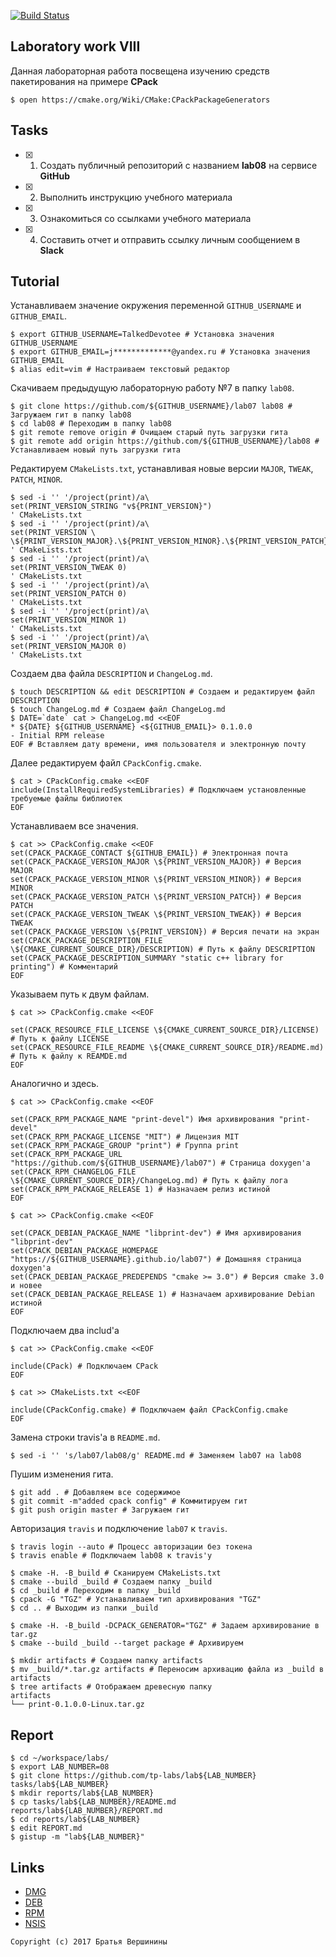 [![Build Status](https://travis-ci.org/nex-7/lab8.svg?branch=master)](https://travis-ci.org/nex-7/lab8)

## Laboratory work VIII

Данная лабораторная работа посвещена изучению средств пакетирования на примере **CPack**

```ShellSession
$ open https://cmake.org/Wiki/CMake:CPackPackageGenerators
```

## Tasks

- [X] 1. Создать публичный репозиторий с названием **lab08** на сервисе **GitHub**
- [X] 2. Выполнить инструкцию учебного материала
- [X] 3. Ознакомиться со ссылками учебного материала
- [X] 4. Составить отчет и отправить ссылку личным сообщением в **Slack**

## Tutorial

Устанавливаем значение окружения переменной `GITHUB_USERNAME` и `GITHUB_EMAIL`.
```ShellSession
$ export GITHUB_USERNAME=TalkedDevotee # Установка значения GITHUB_USERNAME
$ export GITHUB_EMAIL=j*************@yandex.ru # Установка значения GITHUB_EMAIL
$ alias edit=vim # Настраиваем текстовый редактор
```

Скачиваем предыдущую лабораторную работу №7 в папку `lab08`.
```ShellSession
$ git clone https://github.com/${GITHUB_USERNAME}/lab07 lab08 # Загружаем гит в папку lab08
$ cd lab08 # Переходим в папку lab08
$ git remote remove origin # Очищаем старый путь загрузки гита
$ git remote add origin https://github.com/${GITHUB_USERNAME}/lab08 # Устанавливаем новый путь загрузки гита
```

Редактируем `CMakeLists.txt`, устанавливая новые версии `MAJOR`, `TWEAK`, `PATCH`, `MINOR`.
```ShellSession
$ sed -i '' '/project(print)/a\
set(PRINT_VERSION_STRING "v${PRINT_VERSION}")
' CMakeLists.txt
$ sed -i '' '/project(print)/a\
set(PRINT_VERSION \
\${PRINT_VERSION_MAJOR}.\${PRINT_VERSION_MINOR}.\${PRINT_VERSION_PATCH}.\${PRINT_VERSION_TWEAK})
' CMakeLists.txt
$ sed -i '' '/project(print)/a\
set(PRINT_VERSION_TWEAK 0)
' CMakeLists.txt
$ sed -i '' '/project(print)/a\
set(PRINT_VERSION_PATCH 0)
' CMakeLists.txt
$ sed -i '' '/project(print)/a\ 
set(PRINT_VERSION_MINOR 1)
' CMakeLists.txt
$ sed -i '' '/project(print)/a\ 
set(PRINT_VERSION_MAJOR 0)
' CMakeLists.txt
```

Создаем два файла `DESCRIPTION` и `ChangeLog.md`.
```ShellSession
$ touch DESCRIPTION && edit DESCRIPTION # Создаем и редактируем файл DESCRIPTION
$ touch ChangeLog.md # Создаем файл ChangeLog.md
$ DATE=`date` cat > ChangeLog.md <<EOF
* ${DATE} ${GITHUB_USERNAME} <${GITHUB_EMAIL}> 0.1.0.0
- Initial RPM release
EOF # Вставляем дату времени, имя пользователя и электронную почту
```

Далее редактируем файл `CPackConfig.cmake`.
```ShellSession
$ cat > CPackConfig.cmake <<EOF
include(InstallRequiredSystemLibraries) # Подключаем установленные требуемые файлы библиотек
EOF
```

Устанавливаем все значения.
```ShellSession
$ cat >> CPackConfig.cmake <<EOF
set(CPACK_PACKAGE_CONTACT ${GITHUB_EMAIL}) # Электронная почта
set(CPACK_PACKAGE_VERSION_MAJOR \${PRINT_VERSION_MAJOR}) # Версия MAJOR
set(CPACK_PACKAGE_VERSION_MINOR \${PRINT_VERSION_MINOR}) # Версия MINOR
set(CPACK_PACKAGE_VERSION_PATCH \${PRINT_VERSION_PATCH}) # Версия PATCH
set(CPACK_PACKAGE_VERSION_TWEAK \${PRINT_VERSION_TWEAK}) # Версия TWEAK
set(CPACK_PACKAGE_VERSION \${PRINT_VERSION}) # Версия печати на экран
set(CPACK_PACKAGE_DESCRIPTION_FILE \${CMAKE_CURRENT_SOURCE_DIR}/DESCRIPTION) # Путь к файлу DESCRIPTION
set(CPACK_PACKAGE_DESCRIPTION_SUMMARY "static c++ library for printing") # Комментарий
EOF
```

Указываем путь к двум файлам.
```ShellSession
$ cat >> CPackConfig.cmake <<EOF

set(CPACK_RESOURCE_FILE_LICENSE \${CMAKE_CURRENT_SOURCE_DIR}/LICENSE) # Путь к файлу LICENSE
set(CPACK_RESOURCE_FILE_README \${CMAKE_CURRENT_SOURCE_DIR}/README.md) # Путь к файлу к REAMDE.md
EOF
```

Аналогично и здесь.
```ShellSession
$ cat >> CPackConfig.cmake <<EOF

set(CPACK_RPM_PACKAGE_NAME "print-devel") Имя архивирования "print-devel"
set(CPACK_RPM_PACKAGE_LICENSE "MIT") # Лицензия MIT
set(CPACK_RPM_PACKAGE_GROUP "print") # Группа print
set(CPACK_RPM_PACKAGE_URL "https://github.com/${GITHUB_USERNAME}/lab07") # Страница doxygen'а
set(CPACK_RPM_CHANGELOG_FILE \${CMAKE_CURRENT_SOURCE_DIR}/ChangeLog.md) # Путь к файлу лога
set(CPACK_RPM_PACKAGE_RELEASE 1) # Назначаем релиз истиной
EOF
```

```ShellSession
$ cat >> CPackConfig.cmake <<EOF

set(CPACK_DEBIAN_PACKAGE_NAME "libprint-dev") # Имя архивирования "libprint-dev"
set(CPACK_DEBIAN_PACKAGE_HOMEPAGE "https://${GITHUB_USERNAME}.github.io/lab07") # Домашняя страница doxygen'а
set(CPACK_DEBIAN_PACKAGE_PREDEPENDS "cmake >= 3.0") # Версия cmake 3.0 и новее
set(CPACK_DEBIAN_PACKAGE_RELEASE 1) # Назначаем архивирование Debian истиной
EOF
```

Подключаем два includ'а
```ShellSession
$ cat >> CPackConfig.cmake <<EOF

include(CPack) # Подключаем CPack
EOF
```

```ShellSession
$ cat >> CMakeLists.txt <<EOF

include(CPackConfig.cmake) # Подключаем файл CPackConfig.cmake
EOF 
```

Замена строки travis'а в `README.md`.
```ShellSession
$ sed -i '' 's/lab07/lab08/g' README.md # Заменяем lab07 на lab08
```

Пушим изменения гита.
```ShellSession
$ git add . # Добавляем все содержимое
$ git commit -m"added cpack config" # Коммитируем гит
$ git push origin master # Загружаем гит
```

Авторизация `travis` и подключение `lab07` к `travis`.
```ShellSession
$ travis login --auto # Процесс авторизации без токена
$ travis enable # Подключаем lab08 к travis'у
```

```ShellSession
$ cmake -H. -B_build # Сканируем CMakeLists.txt
$ cmake --build _build # Создаем папку _build
$ cd _build # Переходим в папку _build
$ cpack -G "TGZ" # Устанавливаем тип архивирования "TGZ"
$ cd .. # Выходим из папки _build
```

```ShellSession
$ cmake -H. -B_build -DCPACK_GENERATOR="TGZ" # Задаем архивирование в tar.gz
$ cmake --build _build --target package # Архивируем
```

```ShellSession
$ mkdir artifacts # Создаем папку artifacts
$ mv _build/*.tar.gz artifacts # Переносим архивацию файла из _build в artifacts
$ tree artifacts # Отображаем древесную папку
artifacts
└── print-0.1.0.0-Linux.tar.gz
```

## Report

```ShellSession
$ cd ~/workspace/labs/
$ export LAB_NUMBER=08
$ git clone https://github.com/tp-labs/lab${LAB_NUMBER} tasks/lab${LAB_NUMBER}
$ mkdir reports/lab${LAB_NUMBER}
$ cp tasks/lab${LAB_NUMBER}/README.md reports/lab${LAB_NUMBER}/REPORT.md
$ cd reports/lab${LAB_NUMBER}
$ edit REPORT.md
$ gistup -m "lab${LAB_NUMBER}"
```

## Links

- [DMG](https://cmake.org/cmake/help/latest/module/CPackDMG.html)
- [DEB](https://cmake.org/cmake/help/latest/module/CPackDeb.html)
- [RPM](https://cmake.org/cmake/help/latest/module/CPackRPM.html)
- [NSIS](https://cmake.org/cmake/help/latest/module/CPackNSIS.html)

```
Copyright (c) 2017 Братья Вершинины
```
